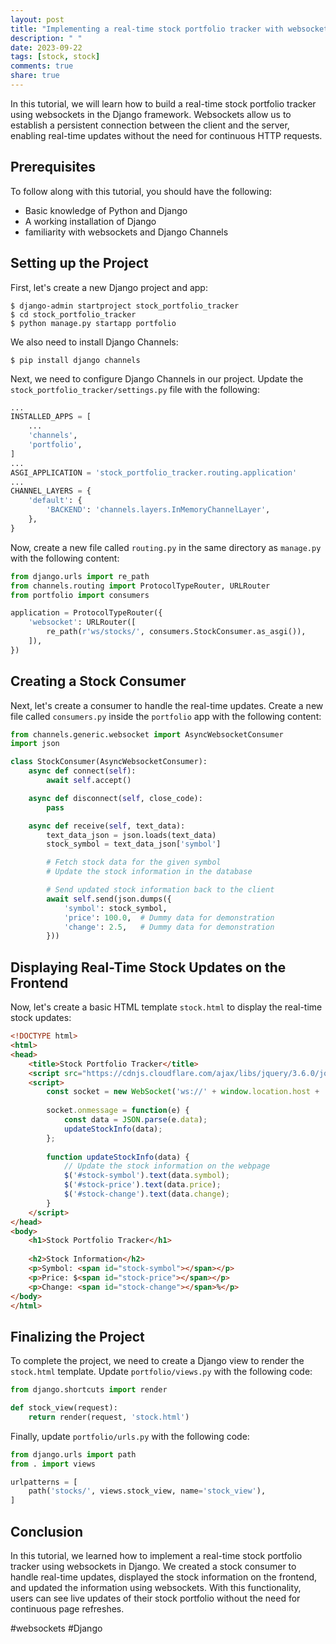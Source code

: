```yaml
---
layout: post
title: "Implementing a real-time stock portfolio tracker with websockets in Django"
description: " "
date: 2023-09-22
tags: [stock, stock]
comments: true
share: true
---
```


In this tutorial, we will learn how to build a real-time stock portfolio tracker using websockets in the Django framework. Websockets allow us to establish a persistent connection between the client and the server, enabling real-time updates without the need for continuous HTTP requests.

## Prerequisites

To follow along with this tutorial, you should have the following:

- Basic knowledge of Python and Django
- A working installation of Django
- familiarity with websockets and Django Channels

## Setting up the Project

First, let's create a new Django project and app:

```shell
$ django-admin startproject stock_portfolio_tracker
$ cd stock_portfolio_tracker
$ python manage.py startapp portfolio
```

We also need to install Django Channels:

```shell
$ pip install django channels
```

Next, we need to configure Django Channels in our project. Update the `stock_portfolio_tracker/settings.py` file with the following:

```python
...
INSTALLED_APPS = [
    ...
    'channels',
    'portfolio',
]
...
ASGI_APPLICATION = 'stock_portfolio_tracker.routing.application'
...
CHANNEL_LAYERS = {
    'default': {
        'BACKEND': 'channels.layers.InMemoryChannelLayer',
    },
}
```

Now, create a new file called `routing.py` in the same directory as `manage.py` with the following content:

```python
from django.urls import re_path
from channels.routing import ProtocolTypeRouter, URLRouter
from portfolio import consumers

application = ProtocolTypeRouter({
    'websocket': URLRouter([
        re_path(r'ws/stocks/', consumers.StockConsumer.as_asgi()),
    ]),
})
```

## Creating a Stock Consumer

Next, let's create a consumer to handle the real-time updates. Create a new file called `consumers.py` inside the `portfolio` app with the following content:

```python
from channels.generic.websocket import AsyncWebsocketConsumer
import json

class StockConsumer(AsyncWebsocketConsumer):
    async def connect(self):
        await self.accept()

    async def disconnect(self, close_code):
        pass

    async def receive(self, text_data):
        text_data_json = json.loads(text_data)
        stock_symbol = text_data_json['symbol']

        # Fetch stock data for the given symbol
        # Update the stock information in the database

        # Send updated stock information back to the client
        await self.send(json.dumps({
            'symbol': stock_symbol,
            'price': 100.0,  # Dummy data for demonstration
            'change': 2.5,   # Dummy data for demonstration
        }))
```

## Displaying Real-Time Stock Updates on the Frontend

Now, let's create a basic HTML template `stock.html` to display the real-time stock updates:

```html
<!DOCTYPE html>
<html>
<head>
    <title>Stock Portfolio Tracker</title>
    <script src="https://cdnjs.cloudflare.com/ajax/libs/jquery/3.6.0/jquery.min.js"></script>
    <script>
        const socket = new WebSocket('ws://' + window.location.host + '/ws/stocks/');
        
        socket.onmessage = function(e) {
            const data = JSON.parse(e.data);
            updateStockInfo(data);
        };
        
        function updateStockInfo(data) {
            // Update the stock information on the webpage
            $('#stock-symbol').text(data.symbol);
            $('#stock-price').text(data.price);
            $('#stock-change').text(data.change);
        }
    </script>
</head>
<body>
    <h1>Stock Portfolio Tracker</h1>
    
    <h2>Stock Information</h2>
    <p>Symbol: <span id="stock-symbol"></span></p>
    <p>Price: $<span id="stock-price"></span></p>
    <p>Change: <span id="stock-change"></span>%</p>
</body>
</html>
```

## Finalizing the Project

To complete the project, we need to create a Django view to render the `stock.html` template. Update `portfolio/views.py` with the following code:

```python
from django.shortcuts import render

def stock_view(request):
    return render(request, 'stock.html')
```

Finally, update `portfolio/urls.py` with the following code:

```python
from django.urls import path
from . import views

urlpatterns = [
    path('stocks/', views.stock_view, name='stock_view'),
]
```

## Conclusion

In this tutorial, we learned how to implement a real-time stock portfolio tracker using websockets in Django. We created a stock consumer to handle real-time updates, displayed the stock information on the frontend, and updated the information using websockets. With this functionality, users can see live updates of their stock portfolio without the need for continuous page refreshes.

#websockets #Django